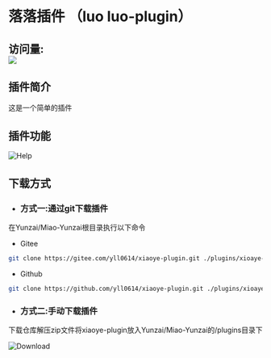 # 落落插件 （luo luo-plugin）
## 访问量:<br><img src="https://count.moeyy.cn/get/@:yueyuez/"/></br>
## 插件简介  
这是一个简单的插件
## 插件功能
<img src='https://gitee.com/yll0614/img/raw/master/xiaoye-pluginv1.0.0-help.jpg'  alt='Help'></img>  
## 下载方式  
- ### 方式一:通过git下载插件  
在Yunzai/Miao-Yunzai根目录执行以下命令
- Gitee
```sh
git clone https://gitee.com/yll0614/xiaoye-plugin.git ./plugins/xioaye-pluhgin/
```
- Github
```sh
git clone https://github.com/yll0614/xiaoye-plugin.git ./plugins/xioaye-pluhgin/
```
- ### 方式二:手动下载插件
下载仓库解压zip文件将xiaoye-plugin放入Yunzai/Miao-Yunzai的/plugins目录下  

<img src='https://gitee.com/yll0614/img/raw/master/Download%E4%BB%93%E5%BA%93.png'  alt='Download'></img>
